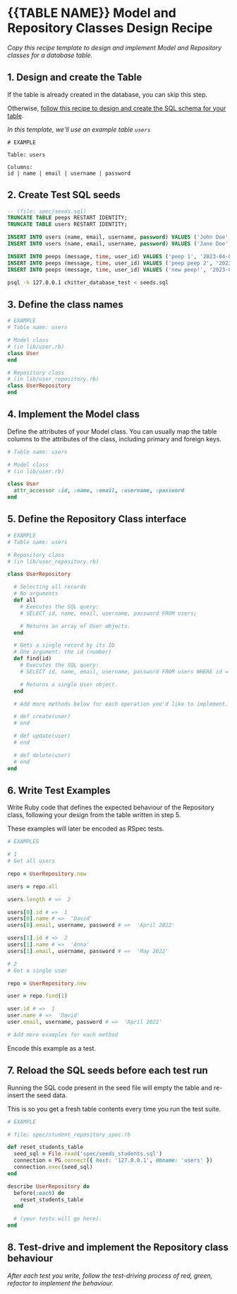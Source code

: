 # {{TABLE NAME}} Model and Repository Classes Design Recipe

_Copy this recipe template to design and implement Model and Repository classes for a database table._

## 1. Design and create the Table

If the table is already created in the database, you can skip this step.

Otherwise, [follow this recipe to design and create the SQL schema for your table](./single_table_design_recipe_template.md).

*In this template, we'll use an example table `users`*

```
# EXAMPLE

Table: users

Columns:
id | name | email | username | password
```

## 2. Create Test SQL seeds

```sql
-- (file: spec/seeds.sql)
TRUNCATE TABLE peeps RESTART IDENTITY;
TRUNCATE TABLE users RESTART IDENTITY;

INSERT INTO users (name, email, username, password) VALUES ('John Doe', 'john_d@email.com', 'j0ndoe', 'pas5w0rd!');
INSERT INTO users (name, email, username, password) VALUES ('Jane Doe', 'jane_d@email.com', 'jane_d0e', 'pa5sw0rd');

INSERT INTO peeps (message, time, user_id) VALUES ('peep 1', '2023-04-09 19:10:00', 1);
INSERT INTO peeps (message, time, user_id) VALUES ('peep peep 2', '2023-04-09 19:05:00', 1);
INSERT INTO peeps (message, time, user_id) VALUES ('new peep!', '2023-04-10 15:12:00', 2);
```

```bash
psql -h 127.0.0.1 chitter_database_test < seeds.sql
```

## 3. Define the class names

```ruby
# EXAMPLE
# Table name: users

# Model class
# (in lib/user.rb)
class User
end

# Repository class
# (in lib/user_repository.rb)
class UserRepository
end
```

## 4. Implement the Model class

Define the attributes of your Model class. You can usually map the table columns to the attributes of the class, including primary and foreign keys.

```ruby
# Table name: users

# Model class
# (in lib/user.rb)

class User
  attr_accessor :id, :name, :email, :username, :password
end
```

## 5. Define the Repository Class interface

```ruby
# EXAMPLE
# Table name: users

# Repository class
# (in lib/user_repository.rb)

class UserRepository

  # Selecting all records
  # No arguments
  def all
    # Executes the SQL query:
    # SELECT id, name, email, username, password FROM users;

    # Returns an array of User objects.
  end

  # Gets a single record by its ID
  # One argument: the id (number)
  def find(id)
    # Executes the SQL query:
    # SELECT id, name, email, username, password FROM users WHERE id = $1;

    # Returns a single User object.
  end

  # Add more methods below for each operation you'd like to implement.

  # def create(user)
  # end

  # def update(user)
  # end

  # def delete(user)
  # end
end
```

## 6. Write Test Examples

Write Ruby code that defines the expected behaviour of the Repository class, following your design from the table written in step 5.

These examples will later be encoded as RSpec tests.

```ruby
# EXAMPLES

# 1
# Get all users

repo = UserRepository.new

users = repo.all

users.length # =>  2

users[0].id # =>  1
users[0].name # =>  'David'
users[0].email, username, password # =>  'April 2022'

users[1].id # =>  2
users[1].name # =>  'Anna'
users[1].email, username, password # =>  'May 2022'

# 2
# Get a single user

repo = UserRepository.new

user = repo.find(1)

user.id # =>  1
user.name # =>  'David'
user.email, username, password # =>  'April 2022'

# Add more examples for each method
```

Encode this example as a test.

## 7. Reload the SQL seeds before each test run

Running the SQL code present in the seed file will empty the table and re-insert the seed data.

This is so you get a fresh table contents every time you run the test suite.

```ruby
# EXAMPLE

# file: spec/student_repository_spec.rb

def reset_students_table
  seed_sql = File.read('spec/seeds_students.sql')
  connection = PG.connect({ host: '127.0.0.1', dbname: 'users' })
  connection.exec(seed_sql)
end

describe UserRepository do
  before(:each) do 
    reset_students_table
  end

  # (your tests will go here).
end
```

## 8. Test-drive and implement the Repository class behaviour

_After each test you write, follow the test-driving process of red, green, refactor to implement the behaviour._